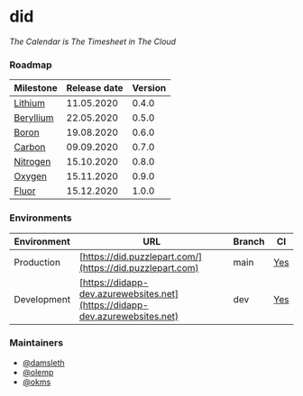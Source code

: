 # did

_The Calendar is The Timesheet in The Cloud_  

### Roadmap

| Milestone                                                     | Release date  |  Version
|---------------------------------------------------------------|------------------------------------------------------------------------------------|-----------------|
| [Lithium](https://github.com/Puzzlepart/did365/milestone/3)   | 11.05.2020    |0.4.0
| [Beryllium](https://github.com/Puzzlepart/did365/milestone/4) | 22.05.2020 |  0.5.0
| [Boron](https://github.com/Puzzlepart/did365/milestone/5) | 19.08.2020 | 0.6.0
| [Carbon](https://github.com/Puzzlepart/did365/milestone/6) | 09.09.2020 | 0.7.0
| [Nitrogen](https://github.com/Puzzlepart/did365/milestone/7) | 15.10.2020 | 0.8.0
| [Oxygen](https://github.com/Puzzlepart/did365/milestone/8) | 15.11.2020 | 0.9.0
| [Fluor](https://github.com/Puzzlepart/did365/milestone/9) | 15.12.2020 | 1.0.0

### Environments

| Environment | URL                                                          | Branch | CI                                                           |
| ----------- | ------------------------------------------------------------ | ------ | ------------------------------------------------------------ |
| Production  | [https://did.puzzlepart.com/](https://did.puzzlepart.com)    | main | [Yes](https://portal.azure.com/#@puzzlepart.com/resource/subscriptions/b5e5e285-a57a-4593-a2ef-221dc037ac9f/resourceGroups/pzl-did/providers/Microsoft.Web/sites/didapp/vstscd) |
| Development | [https://didapp-dev.azurewebsites.net](https://didapp-dev.azurewebsites.net) | dev    | [Yes](https://portal.azure.com/#@puzzlepart.com/resource/subscriptions/b5e5e285-a57a-4593-a2ef-221dc037ac9f/resourceGroups/pzl-did/providers/Microsoft.Web/sites/didapp/slots/dev/vstscd) |

### Maintainers

- [@damsleth](https://github.com/damsleth)
- [@olemp](https://github.com/olemp)
- [@okms](https://github.com/okms) 
